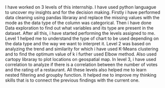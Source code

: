 I have worked on 3 levels of this internship. I have used python languague to uncover my insights and for the decision making. Firstly i have performed data cleaning using pandas libraray
and replace the missing values with the mode as the data type of the column was categorical. Then i have done Data exploration to find out what variables and its type are present in the dataset.
After all this, i have started performing the levels assigned to me. 
Level 1 helped me to understand the type of chart to be used depending on the data type and the way we want to interpret it.
Level 2 was based on analyzing the trend and similarity for which i have used K-Means clustering and to find the optimum value of k i further used Elbow method. Also used cartopy libraray to plot locations on geospatial map.
In level 3, i have used correlation to analyze if there is a correlation between the number of votes and the rating of a restaurant.
All these levels also helped me to learn nested filtering and groupby function. It helped me to improve my thinking skills that is to connect the previous findings with the current one.

